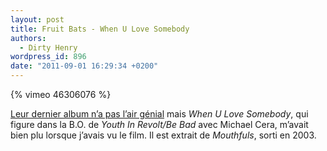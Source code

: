 ```yaml
---
layout: post
title: Fruit Bats - When U Love Somebody
authors:
  - Dirty Henry
wordpress_id: 896
date: "2011-09-01 16:29:34 +0200"
---
```


{% vimeo 46306076 %}

[Leur dernier album n’a pas l’air génial](https://pitchfork.com/reviews/albums/15743-tripper/)
mais _When U Love Somebody_, qui figure dans la B.O. de _Youth In Revolt/Be Bad_
avec Michael Cera, m’avait bien plu lorsque j’avais vu le film. Il est extrait
de _Mouthfuls_, sorti en 2003.
